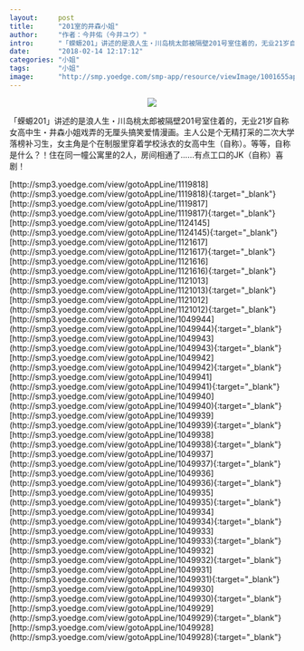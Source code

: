 ```yaml
---
layout:     post
title:      "201室的井森小姐"
author:     "作者：今井佑（今井ユウ）"
intro:      "「蝾螈201」讲述的是浪人生・川岛桃太郎被隔壁201号室住着的，无业21岁自称女高中生・井森小姐戏弄的无厘头搞笑爱情漫画。主人公是个无精打采的二次大学落榜补习生，女主角是个在制服里穿着学校泳衣的女高中生（自称）。等等，自称是什么？！住在同一幢公寓里的2人，房间相通了……有点工口的JK（自称）喜剧！"
date:       "2018-02-14 12:17:12"
categories: "小姐"
tags:       "小姐"
image:      "http://smp.yoedge.com/smp-app/resource/viewImage/1001655appline.png"
---
```

<div style="text-align: center">
<p><img src="http://smp.yoedge.com/smp-app/resource/viewImage/1001655appline.png"/></p>
</div>
<p class="post-meta">
<span>「蝾螈201」讲述的是浪人生・川岛桃太郎被隔壁201号室住着的，无业21岁自称女高中生・井森小姐戏弄的无厘头搞笑爱情漫画。主人公是个无精打采的二次大学落榜补习生，女主角是个在制服里穿着学校泳衣的女高中生（自称）。等等，自称是什么？！住在同一幢公寓里的2人，房间相通了……有点工口的JK（自称）喜剧！</span>
</p>
[http://smp3.yoedge.com/view/gotoAppLine/1119818](http://smp3.yoedge.com/view/gotoAppLine/1119818){:target="_blank"}
[http://smp3.yoedge.com/view/gotoAppLine/1119817](http://smp3.yoedge.com/view/gotoAppLine/1119817){:target="_blank"}
[http://smp3.yoedge.com/view/gotoAppLine/1124145](http://smp3.yoedge.com/view/gotoAppLine/1124145){:target="_blank"}
[http://smp3.yoedge.com/view/gotoAppLine/1121617](http://smp3.yoedge.com/view/gotoAppLine/1121617){:target="_blank"}
[http://smp3.yoedge.com/view/gotoAppLine/1121616](http://smp3.yoedge.com/view/gotoAppLine/1121616){:target="_blank"}
[http://smp3.yoedge.com/view/gotoAppLine/1121013](http://smp3.yoedge.com/view/gotoAppLine/1121013){:target="_blank"}
[http://smp3.yoedge.com/view/gotoAppLine/1121012](http://smp3.yoedge.com/view/gotoAppLine/1121012){:target="_blank"}
[http://smp3.yoedge.com/view/gotoAppLine/1049944](http://smp3.yoedge.com/view/gotoAppLine/1049944){:target="_blank"}
[http://smp3.yoedge.com/view/gotoAppLine/1049943](http://smp3.yoedge.com/view/gotoAppLine/1049943){:target="_blank"}
[http://smp3.yoedge.com/view/gotoAppLine/1049942](http://smp3.yoedge.com/view/gotoAppLine/1049942){:target="_blank"}
[http://smp3.yoedge.com/view/gotoAppLine/1049941](http://smp3.yoedge.com/view/gotoAppLine/1049941){:target="_blank"}
[http://smp3.yoedge.com/view/gotoAppLine/1049940](http://smp3.yoedge.com/view/gotoAppLine/1049940){:target="_blank"}
[http://smp3.yoedge.com/view/gotoAppLine/1049939](http://smp3.yoedge.com/view/gotoAppLine/1049939){:target="_blank"}
[http://smp3.yoedge.com/view/gotoAppLine/1049938](http://smp3.yoedge.com/view/gotoAppLine/1049938){:target="_blank"}
[http://smp3.yoedge.com/view/gotoAppLine/1049937](http://smp3.yoedge.com/view/gotoAppLine/1049937){:target="_blank"}
[http://smp3.yoedge.com/view/gotoAppLine/1049936](http://smp3.yoedge.com/view/gotoAppLine/1049936){:target="_blank"}
[http://smp3.yoedge.com/view/gotoAppLine/1049935](http://smp3.yoedge.com/view/gotoAppLine/1049935){:target="_blank"}
[http://smp3.yoedge.com/view/gotoAppLine/1049934](http://smp3.yoedge.com/view/gotoAppLine/1049934){:target="_blank"}
[http://smp3.yoedge.com/view/gotoAppLine/1049933](http://smp3.yoedge.com/view/gotoAppLine/1049933){:target="_blank"}
[http://smp3.yoedge.com/view/gotoAppLine/1049932](http://smp3.yoedge.com/view/gotoAppLine/1049932){:target="_blank"}
[http://smp3.yoedge.com/view/gotoAppLine/1049931](http://smp3.yoedge.com/view/gotoAppLine/1049931){:target="_blank"}
[http://smp3.yoedge.com/view/gotoAppLine/1049930](http://smp3.yoedge.com/view/gotoAppLine/1049930){:target="_blank"}
[http://smp3.yoedge.com/view/gotoAppLine/1049929](http://smp3.yoedge.com/view/gotoAppLine/1049929){:target="_blank"}
[http://smp3.yoedge.com/view/gotoAppLine/1049928](http://smp3.yoedge.com/view/gotoAppLine/1049928){:target="_blank"}


